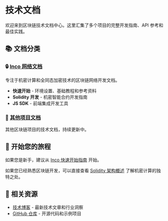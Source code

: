 # 技术文档

欢迎来到区块链技术文档中心。这里汇集了多个项目的完整开发指南、API 参考和最佳实践。

## 📚 文档分类

### 🔒 [Inco 网络文档](./inco/)
专注于机密计算和全同态加密技术的区块链网络开发文档。

- **快速开始** - 环境设置、基础教程和参考资料
- **Solidity 开发** - 机密智能合约开发指南
- **JS SDK** - 前端集成开发工具

### 🔮 [其他项目文档](./others/)
其他区块链项目的技术文档，持续更新中。

## 🎯 开始您的旅程

如果您是新手，建议从 [Inco 快速开始指南](./inco/quickstart/quickstart) 开始。

如果您已经熟悉区块链开发，可以直接查看 [Solidity 架构概述](./inco/solidity/architecture/overview) 了解机密计算的独特之处。

## 🔗 相关资源

- [技术博客](/blog/) - 最新技术文章和行业洞察
- [GitHub 仓库](https://github.com/Inco-fhevm) - 开源代码和示例项目